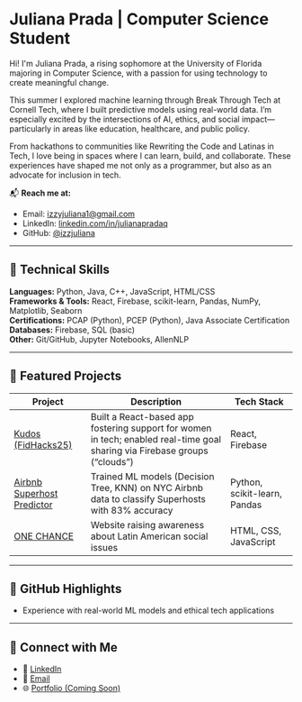 # Juliana Prada | Computer Science Student

Hi! I'm Juliana Prada, a rising sophomore at the University of Florida majoring in Computer Science, with a passion for using technology to create meaningful change.

This summer I explored machine learning through Break Through Tech at Cornell Tech, where I built predictive models using real-world data. I’m especially excited by the intersections of AI, ethics, and social impact—particularly in areas like education, healthcare, and public policy.

From hackathons to communities like Rewriting the Code and Latinas in Tech, I love being in spaces where I can learn, build, and collaborate. These experiences have shaped me not only as a programmer, but also as an advocate for inclusion in tech.

📬 **Reach me at:**
- Email: [izzyjuliana1@gmail.com](mailto:izzyjuliana1@gmail.com)
- LinkedIn: [linkedin.com/in/julianapradaq](https://www.linkedin.com/in/julianapradaq/)
- GitHub: [@izzjuliana](https://github.com/izzjuliana)

---

## 🔧 Technical Skills

**Languages:** Python, Java, C++, JavaScript, HTML/CSS  
**Frameworks & Tools:** React, Firebase, scikit-learn, Pandas, NumPy, Matplotlib, Seaborn  
**Certifications:** PCAP (Python), PCEP (Python), Java Associate Certification  
**Databases:** Firebase, SQL (basic)  
**Other:** Git/GitHub, Jupyter Notebooks, AllenNLP

---

## 🌟 Featured Projects

| Project | Description | Tech Stack |
|--------|-------------|------------|
| [Kudos (FidHacks25)](https://github.com/calebyhan/fidhacks25) | Built a React-based app fostering support for women in tech; enabled real-time goal sharing via Firebase groups (“clouds”) | React, Firebase |
| [Airbnb Superhost Predictor](https://github.com/izzjuliana/airbnb-superhost-predictor) | Trained ML models (Decision Tree, KNN) on NYC Airbnb data to classify Superhosts with 83% accuracy | Python, scikit-learn, Pandas |
| [ONE CHANCE](https://github.com/izzjuliana/onechance) | Website raising awareness about Latin American social issues | HTML, CSS, JavaScript |


---

## 📌 GitHub Highlights

- Experience with real-world ML models and ethical tech applications  

---

## 🤝 Connect with Me

- 💼 [LinkedIn](https://www.linkedin.com/in/julianapradaq/)
- 📨 [Email](mailto:juliana.prada@ufl.edu)
- 🌐 [Portfolio (Coming Soon)]()
